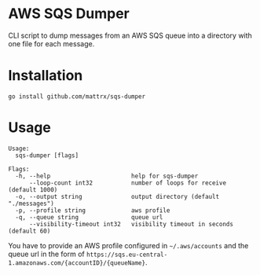 # AWS SQS Dumper

CLI script to dump messages from an AWS SQS queue into a directory with one file for each message.

# Installation

    go install github.com/mattrx/sqs-dumper

# Usage

    Usage:
      sqs-dumper [flags]

    Flags:
      -h, --help                       help for sqs-dumper
          --loop-count int32           number of loops for receive (default 1000)
      -o, --output string              output directory (default "./messages")
      -p, --profile string             aws profile
      -q, --queue string               queue url
          --visibility-timeout int32   visibility timeout in seconds (default 60)

You have to provide an AWS profile configured in `~/.aws/accounts` and the queue url in the form of `https://sqs.eu-central-1.amazonaws.com/{accountID}/{queueName}`.
